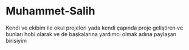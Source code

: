 # Muhammet-Salih
Kendi ve ekibim ile okul projeleri yada kendi çapında proje geliştiren ve bunları hobi olarak ve de başkalarına yardımcı olmak adına paylaşan birisiyim
